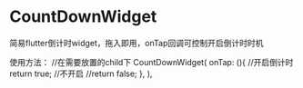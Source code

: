 # CountDownWidget
简易flutter倒计时widget，拖入即用，onTap回调可控制开启倒计时时机

使用方法：
//在需要放置的child下
CountDownWidget(
  onTap: (){
    //开启倒计时
    return true;
    //不开启
    //return false;
  },
),

